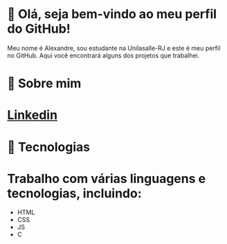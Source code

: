 # 👋  Olá, seja bem-vindo ao meu perfil do GitHub! 
Meu nome é Alexandre, sou estudante na Unilasalle-RJ e este é meu perfil no GitHub. Aqui você encontrará alguns dos projetos que trabalhei.

# 🧐 Sobre mim 
# [Linkedin](https://www.linkedin.com/in/alexandre-lopes-barbosa-78901a276/)
  
# 🚀 Tecnologias
# Trabalho com várias linguagens e tecnologias, incluindo:

* HTML
* CSS
* JS
* C
